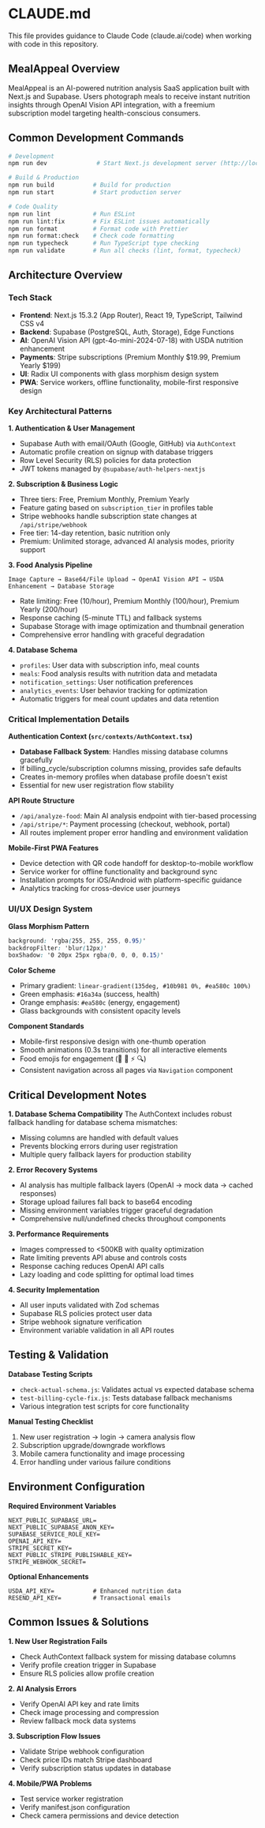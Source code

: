 # CLAUDE.md

This file provides guidance to Claude Code (claude.ai/code) when working with code in this repository.

## MealAppeal Overview

MealAppeal is an AI-powered nutrition analysis SaaS application built with Next.js and Supabase. Users photograph meals to receive instant nutrition insights through OpenAI Vision API integration, with a freemium subscription model targeting health-conscious consumers.

## Common Development Commands

```bash
# Development
npm run dev              # Start Next.js development server (http://localhost:3000)

# Build & Production  
npm run build           # Build for production
npm run start           # Start production server

# Code Quality
npm run lint            # Run ESLint
npm run lint:fix        # Fix ESLint issues automatically
npm run format          # Format code with Prettier
npm run format:check    # Check code formatting
npm run typecheck       # Run TypeScript type checking
npm run validate        # Run all checks (lint, format, typecheck)
```

## Architecture Overview

### Tech Stack
- **Frontend**: Next.js 15.3.2 (App Router), React 19, TypeScript, Tailwind CSS v4
- **Backend**: Supabase (PostgreSQL, Auth, Storage), Edge Functions
- **AI**: OpenAI Vision API (gpt-4o-mini-2024-07-18) with USDA nutrition enhancement
- **Payments**: Stripe subscriptions (Premium Monthly $19.99, Premium Yearly $199)
- **UI**: Radix UI components with glass morphism design system
- **PWA**: Service workers, offline functionality, mobile-first responsive design

### Key Architectural Patterns

**1. Authentication & User Management**
- Supabase Auth with email/OAuth (Google, GitHub) via `AuthContext`
- Automatic profile creation on signup with database triggers
- Row Level Security (RLS) policies for data protection
- JWT tokens managed by `@supabase/auth-helpers-nextjs`

**2. Subscription & Business Logic**
- Three tiers: Free, Premium Monthly, Premium Yearly
- Feature gating based on `subscription_tier` in profiles table
- Stripe webhooks handle subscription state changes at `/api/stripe/webhook`
- Free tier: 14-day retention, basic nutrition only
- Premium: Unlimited storage, advanced AI analysis modes, priority support

**3. Food Analysis Pipeline**
```
Image Capture → Base64/File Upload → OpenAI Vision API → USDA Enhancement → Database Storage
```
- Rate limiting: Free (10/hour), Premium Monthly (100/hour), Premium Yearly (200/hour) 
- Response caching (5-minute TTL) and fallback systems
- Supabase Storage with image optimization and thumbnail generation
- Comprehensive error handling with graceful degradation

**4. Database Schema**
- `profiles`: User data with subscription info, meal counts
- `meals`: Food analysis results with nutrition data and metadata
- `notification_settings`: User notification preferences
- `analytics_events`: User behavior tracking for optimization
- Automatic triggers for meal count updates and data retention

### Critical Implementation Details

**Authentication Context (`src/contexts/AuthContext.tsx`)**
- **Database Fallback System**: Handles missing database columns gracefully
- If billing_cycle/subscription columns missing, provides safe defaults
- Creates in-memory profiles when database profile doesn't exist
- Essential for new user registration flow stability

**API Route Structure**
- `/api/analyze-food`: Main AI analysis endpoint with tier-based processing
- `/api/stripe/*`: Payment processing (checkout, webhook, portal)
- All routes implement proper error handling and environment validation

**Mobile-First PWA Features**
- Device detection with QR code handoff for desktop-to-mobile workflow
- Service worker for offline functionality and background sync
- Installation prompts for iOS/Android with platform-specific guidance
- Analytics tracking for cross-device user journeys

### UI/UX Design System

**Glass Morphism Pattern**
```css
background: 'rgba(255, 255, 255, 0.95)'
backdropFilter: 'blur(12px)'
boxShadow: '0 20px 25px rgba(0, 0, 0, 0.15)'
```

**Color Scheme**
- Primary gradient: `linear-gradient(135deg, #10b981 0%, #ea580c 100%)`
- Green emphasis: `#16a34a` (success, health)
- Orange emphasis: `#ea580c` (energy, engagement)
- Glass backgrounds with consistent opacity levels

**Component Standards**
- Mobile-first responsive design with one-thumb operation
- Smooth animations (0.3s transitions) for all interactive elements
- Food emojis for engagement (📸 🎉 ⚡ 🔍)
- Consistent navigation across all pages via `Navigation` component

## Critical Development Notes

**1. Database Schema Compatibility**
The AuthContext includes robust fallback handling for database schema mismatches:
- Missing columns are handled with default values
- Prevents blocking errors during user registration
- Multiple query fallback layers for production stability

**2. Error Recovery Systems**
- AI analysis has multiple fallback layers (OpenAI → mock data → cached responses)
- Storage upload failures fall back to base64 encoding
- Missing environment variables trigger graceful degradation
- Comprehensive null/undefined checks throughout components

**3. Performance Requirements**
- Images compressed to <500KB with quality optimization
- Rate limiting prevents API abuse and controls costs
- Response caching reduces OpenAI API calls
- Lazy loading and code splitting for optimal load times

**4. Security Implementation**
- All user inputs validated with Zod schemas
- Supabase RLS policies protect user data
- Stripe webhook signature verification
- Environment variable validation in all API routes

## Testing & Validation

**Database Testing Scripts**
- `check-actual-schema.js`: Validates actual vs expected database schema
- `test-billing-cycle-fix.js`: Tests database fallback mechanisms
- Various integration test scripts for core functionality

**Manual Testing Checklist**
1. New user registration → login → camera analysis flow
2. Subscription upgrade/downgrade workflows
3. Mobile camera functionality and image processing
4. Error handling under various failure conditions

## Environment Configuration

**Required Environment Variables**
```
NEXT_PUBLIC_SUPABASE_URL=
NEXT_PUBLIC_SUPABASE_ANON_KEY=
SUPABASE_SERVICE_ROLE_KEY=
OPENAI_API_KEY=
STRIPE_SECRET_KEY=
NEXT_PUBLIC_STRIPE_PUBLISHABLE_KEY=
STRIPE_WEBHOOK_SECRET=
```

**Optional Enhancements**
```
USDA_API_KEY=           # Enhanced nutrition data
RESEND_API_KEY=         # Transactional emails
```

## Common Issues & Solutions

**1. New User Registration Fails**
- Check AuthContext fallback system for missing database columns
- Verify profile creation trigger in Supabase
- Ensure RLS policies allow profile creation

**2. AI Analysis Errors**
- Verify OpenAI API key and rate limits
- Check image processing and compression
- Review fallback mock data systems

**3. Subscription Flow Issues**
- Validate Stripe webhook configuration
- Check price IDs match Stripe dashboard
- Verify subscription status updates in database

**4. Mobile/PWA Problems**
- Test service worker registration
- Verify manifest.json configuration
- Check camera permissions and device detection